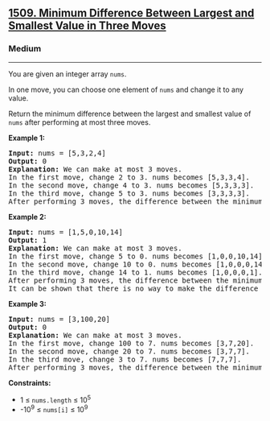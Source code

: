 <h2><a href="https://leetcode.com/problems/minimum-difference-between-largest-and-smallest-value-in-three-moves">1509. Minimum Difference Between Largest and Smallest Value in Three Moves</a></h2>
<h3>Medium</h3>
<hr>
<p>You are given an integer array <code>nums</code>.</p>
<p>In one move, you can choose one element of <code>nums</code> and change it to any value.</p>
<p>Return the minimum difference between the largest and smallest value of <code>nums</code> after performing at most three moves.</p>

<p><strong>Example 1:</strong></p>
<pre>
<strong>Input:</strong> nums = [5,3,2,4]
<strong>Output:</strong> 0
<strong>Explanation:</strong> We can make at most 3 moves.
In the first move, change 2 to 3. nums becomes [5,3,3,4].
In the second move, change 4 to 3. nums becomes [5,3,3,3].
In the third move, change 5 to 3. nums becomes [3,3,3,3].
After performing 3 moves, the difference between the minimum and maximum is 3 - 3 = 0.
</pre>

<p><strong>Example 2:</strong></p>
<pre>
<strong>Input:</strong> nums = [1,5,0,10,14]
<strong>Output:</strong> 1
<strong>Explanation:</strong> We can make at most 3 moves.
In the first move, change 5 to 0. nums becomes [1,0,0,10,14].
In the second move, change 10 to 0. nums becomes [1,0,0,0,14].
In the third move, change 14 to 1. nums becomes [1,0,0,0,1].
After performing 3 moves, the difference between the minimum and maximum is 1 - 0 = 1.
It can be shown that there is no way to make the difference 0 in 3 moves.
</pre>

<p><strong>Example 3:</strong></p>
<pre>
<strong>Input:</strong> nums = [3,100,20]
<strong>Output:</strong> 0
<strong>Explanation:</strong> We can make at most 3 moves.
In the first move, change 100 to 7. nums becomes [3,7,20].
In the second move, change 20 to 7. nums becomes [3,7,7].
In the third move, change 3 to 7. nums becomes [7,7,7].
After performing 3 moves, the difference between the minimum and maximum is 7 - 7 = 0.
</pre>

<p><strong>Constraints:</strong></p>
<ul>
<li>1 ≤ <code>nums.length</code> ≤ 10<sup>5</sup></li>
<li>-10<sup>9</sup> ≤ <code>nums[i]</code> ≤ 10<sup>9</sup></li>
</ul>
